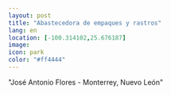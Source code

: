 ```yaml
--- 
layout: post 
title: "Abastecedora de empaques y rastros"
lang: en
location: [-100.314102,25.676187]
image: 
icon: park
color: "#ff4444"
--- 
```


<p>
"José Antonio Flores - Monterrey, Nuevo León"



</p>
<p >
</p>


